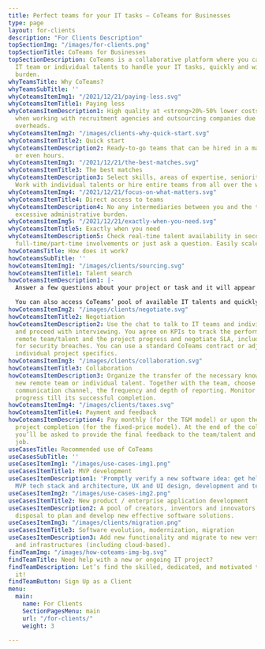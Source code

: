 ```yaml
---
title: Perfect teams for your IT tasks – CoTeams for Businesses
type: page
layout: for-clients
description: "For Clients Description"
topSectionImg: "/images/for-clients.png"
topSectionTitle: CoTeams for Businesses
topSectionDescription: CoTeams is a collaborative platform where you can find a perfect
  IT team or individual talents to handle your IT tasks, quickly and with less administrative
  burden.
whyTeamsTitle: Why CoTeams?
whyTeamsSubTitle: ''
whyCoteamsItemImg1: "/2021/12/21/paying-less.svg"
whyCoteamsItemTitle1: Paying less
whyCoteamsItemDescription1: High quality at <strong>20%-50% lower costs</strong> than
  when working with recruitment agencies and outsourcing companies due to minimized
  overheads.
whyCoteamsItemImg2: "/images/clients-why-quick-start.svg"
whyCoteamsItemTitle2: Quick start
whyCoteamsItemDescription2: Ready-to-go teams that can be hired in a matter of days
  or even hours.
whyCoteamsItemImg3: "/2021/12/21/the-best-matches.svg"
whyCoteamsItemTitle3: The best matches
whyCoteamsItemDescription3: Select skills, areas of expertise, seniority levels, etc.
  Work with individual talents or hire entire teams from all over the world.
whyCoteamsItemImg4: "/2021/12/21/focus-on-what-matters.svg"
whyCoteamsItemTitle4: Direct access to teams
whyCoteamsItemDescription4: No any intermediaries between you and the teams and no
  excessive administrative burden.
whyCoteamsItemImg5: "/2021/12/21/exactly-when-you-need.svg"
whyCoteamsItemTitle5: Exactly when you need
whyCoteamsItemDescription5: Check real-time talent availability in seconds. Offer
  full-time/part-time involvements or just ask a question. Easily scale on demand.
howCoteamsTitle: How does it work?
howCoteamsSubTitle: ''
howCoteamsItemImg1: "/images/clients/sourcing.svg"
howCoteamsItemTitle1: Talent search
howCoteamsItemDescription1: |-
  Answer a few questions about your project or task and it will appear in the pool. Available teams receive recommended projects based on the required skills and other information you provide. The interested teams send you their proposals.

  You can also access CoTeams’ pool of available IT talents and quickly search, sort, and filter by skills, team category, etc. and invite them for bidding.
howCoteamsItemImg2: "/images/clients/negotiate.svg"
howCoteamsItemTitle2: Negotiation
howCoteamsItemDescription2: Use the chat to talk to IT teams and individual talents
  and proceed with interviewing. You agree on KPIs to track the performance of the
  remote team/talent and the project progress and negotiate SLA, including penalties
  for security breaches. You can use a standard CoTeams contract or adjust it to reflect
  individual project specifics.
howCoteamsItemImg3: "/images/clients/collaboration.svg"
howCoteamsItemTitle3: Collaboration
howCoteamsItemDescription3: Organize the transfer of the necessary knowledge to the
  new remote team or individual talent. Together with the team, choose the convenient
  communication channel, the frequency and depth of reporting. Monitor the project
  progress till its successful completion.
howCoteamsItemImg4: "/images/clients/taxes.svg"
howCoteamsItemTitle4: Payment and feedback
howCoteamsItemDescription4: Pay monthly (for the T&M model) or upon the successful
  project completion (for the fixed-price model). At the end of the collaboration,
  you’ll be asked to provide the final feedback to the team/talent and rate their
  job.
useCasesTitle: Recommended use of CoTeams
useCasesSubTitle: ''
useCasesItemImg1: "/images/use-cases-img1.png"
useCasesItemTitle1: MVP development
useCasesItemDescription1: 'Promptly verify a new software idea: get help with choosing
  MVP tech stack and architecture, UX and UI design, development and testing. <br>'
useCasesItemImg2: "/images/use-cases-img2.png"
useCasesItemTitle2: New product / enterprise application development
useCasesItemDescription2: A pool of creators, inventors and innovators is at your
  disposal to plan and develop new effective software solutions.
useCasesItemImg3: "/images/clients/migration.png"
useCasesItemTitle3: Software evolution, modernization, migration
useCasesItemDescription3: Add new functionality and migrate to new versions, designs
  and infrastructures (including cloud-based).
findTeamImg: "/images/how-coteams-img-bg.svg"
findTeamTitle: Need help with a new or ongoing IT project?
findTeamDescription: Let’s find the skilled, dedicated, and motivated team to nail
  it!
findTeamButton: Sign Up as a Client
menu:
  main:
    name: For Clients
    SectionPagesMenu: main
    url: "/for-clients/"
    weight: 3

---
```

